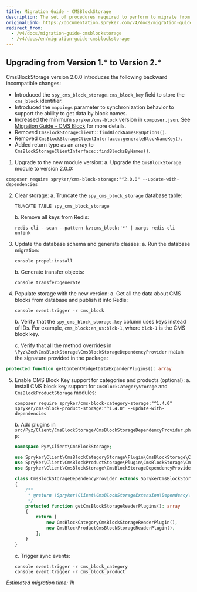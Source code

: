 ```yaml
---
title: Migration Guide - CMSBlockStorage
description: The set of procedures required to perform to migrate from one version of the CMS Block Storage module to another.
originalLink: https://documentation.spryker.com/v4/docs/migration-guide-cmsblockstorage
redirect_from:
  - /v4/docs/migration-guide-cmsblockstorage
  - /v4/docs/en/migration-guide-cmsblockstorage
---
```


## Upgrading from Version 1.* to Version 2.*

CmsBlockStorage version 2.0.0 introduces the following backward incompatible changes:

* Introduced the `spy_cms_block_storage.cms_block_key` field to store the `cms_block` identifier.
* Introduced the `mappings` parameter to synchronization behavior to support the ability to get data by block names.
* Increased the minimum `spryker/cms-block` version in `composer.json`. See [Migration Guide - CMS Block](https://documentation.spryker.com/v4/docs/mg-cms-block##upgrading-from-version-2---to-version-3--) for more details.
* Removed `CmsBlockStorageClient::findBlockNamesByOptions()`.
* Removed `CmsBlockStorageClientInterface::generateBlockNameKey()`.
* Added return type as an array to `CmsBlockStorageClientInterface::findBlocksByNames()`.

1. Upgrade to the new module version:
    a. Upgrade the `CmsBlockStorage` module to version 2.0.0:
```shell
composer require spryker/cms-block-storage:"^2.0.0" --update-with-dependencies
```

2. Clear storage:
    a. Truncate the `spy_cms_block_storage` database table:
    ```shell
    TRUNCATE TABLE spy_cms_block_storage
    ```
    b. Remove all keys from Redis:
    ```shell
    redis-cli --scan --pattern kv:cms_block:'*' | xargs redis-cli unlink
    ```

3. Update the database schema and generate classes:
    a. Run the database migration:
    ```shell
    console propel:install
    ```
    b. Generate transfer objects:
    ```shell
    console transfer:generate
    ```
4. Populate storage with the new version:
    a. Get all the data about CMS blocks from database and publish it into Redis:
    ```shell
    console event:trigger -r cms_block
    ```
    b. Verify that the `spy_cms_block_storage.key` column uses keys instead of IDs. For example, `cms_block:en_us:blck-1`, where `blck-1` is the CMS block key.

    c. Verify that all the method overrides in `\Pyz\Zed\CmsBlockStorage\CmsBlockStorageDependencyProvider` match the signature provided in the package:
```php
protected function getContentWidgetDataExpanderPlugins(): array
```
    
</details>

5. Enable CMS Block Key support for categories and products (optional):
    a. Install CMS block key support for `CmsBlockCategoryStorage` and `CmsBlockProductStorage` modules:
    ```shell
    composer require spryker/cms-block-category-storage:"^1.4.0" spryker/cms-block-product-storage:"^1.4.0" --update-with-dependencies
    ```
    b. Add plugins in `src/Pyz/Client/CmsBlockStorage/CmsBlockStorageDependencyProvider.php`:
    ```php        
    namespace Pyz\Client\CmsBlockStorage;

    use Spryker\Client\CmsBlockCategoryStorage\Plugin\CmsBlockStorage\CmsBlockCategoryCmsBlockStorageReaderPlugin;
    use Spryker\Client\CmsBlockProductStorage\Plugin\CmsBlockStorage\CmsBlockProductCmsBlockStorageReaderPlugin;
    use Spryker\Client\CmsBlockStorage\CmsBlockStorageDependencyProvider as SprykerCmsBlockStorageDependencyProvider;

    class CmsBlockStorageDependencyProvider extends SprykerCmsBlockStorageDependencyProvider
    {
        /**
         * @return \Spryker\Client\CmsBlockStorageExtension\Dependency\Plugin\CmsBlockStorageReaderPluginInterface[]
         */
        protected function getCmsBlockStorageReaderPlugins(): array
        {
            return [
                new CmsBlockCategoryCmsBlockStorageReaderPlugin(),
                new CmsBlockProductCmsBlockStorageReaderPlugin(),
            ];
        }
    }
    ```
    </details>

    c. Trigger sync events:
    ```shell
    console event:trigger -r cms_block_category
    console event:trigger -r cms_block_product
    ```

*Estimated migration time: 1h*
